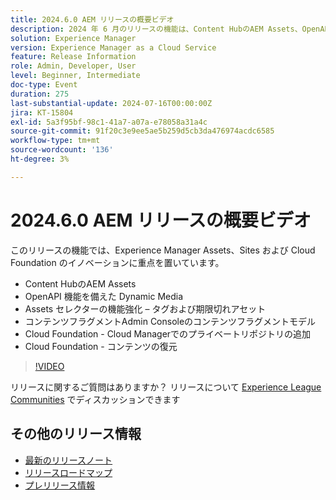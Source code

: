 ```yaml
---
title: 2024.6.0 AEM リリースの概要ビデオ
description: 2024 年 6 月のリリースの機能は、Content HubのAEM Assets、OpenAPI 機能を備えた Dynamic Media、Assets セレクターの機能強化 – タグと期限切れのアセット、コンテンツフラグメント Admin Consoleのコンテンツフラグメントモデル、Cloud Foundation - Cloud Managerへのプライベートリポジトリの追加、Cloud Foundation - コンテンツの復元に重点を置いています。
solution: Experience Manager
version: Experience Manager as a Cloud Service
feature: Release Information
role: Admin, Developer, User
level: Beginner, Intermediate
doc-type: Event
duration: 275
last-substantial-update: 2024-07-16T00:00:00Z
jira: KT-15804
exl-id: 5a3f95bf-98c1-41a7-a07a-e78058a31a4c
source-git-commit: 91f20c3e9ee5ae5b259d5cb3da476974acdc6585
workflow-type: tm+mt
source-wordcount: '136'
ht-degree: 3%

---
```


# 2024.6.0 AEM リリースの概要ビデオ

このリリースの機能では、Experience Manager Assets、Sites および Cloud Foundation のイノベーションに重点を置いています。

* Content HubのAEM Assets
* OpenAPI 機能を備えた Dynamic Media
* Assets セレクターの機能強化 – タグおよび期限切れアセット
* コンテンツフラグメントAdmin Consoleのコンテンツフラグメントモデル
* Cloud Foundation - Cloud Managerでのプライベートリポジトリの追加
* Cloud Foundation - コンテンツの復元

>[!VIDEO](https://video.tv.adobe.com/v/3430779/?learn=on)


リリースに関するご質問はありますか？  リリースについて [Experience League Communities](https://adobe.ly/47dj9Wj) でディスカッションできます

## その他のリリース情報

* [最新のリリースノート](https://experienceleague.adobe.com/docs/experience-manager-cloud-service/content/release-notes/home.html?lang=ja)
* [ リリースロードマップ ](https://experienceleague.adobe.com/docs/experience-manager-release-information/aem-release-updates/update-releases-roadmap.html?lang=ja)
* [ プレリリース情報 ](https://experienceleague.adobe.com/docs/experience-manager-cloud-service/content/release-notes/prerelease.html)
